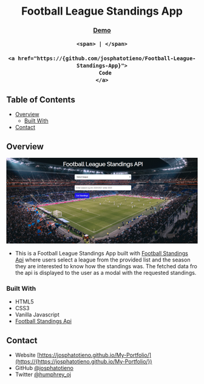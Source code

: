 
<h1 align="center">Football League Standings App</h1>


<div align="center">
  <h3>
    <a href="https://{josphatotieno.github.io/Football-League-Standings-App/}">
      Demo
    </a>

    <span> | </span>

    <a href="https://{github.com/josphatotieno/Football-League-Standings-App}">
      Code
    </a>
  </h3>
</div>

<!-- TABLE OF CONTENTS -->

## Table of Contents

- [Overview](#overview)
  - [Built With](#built-with)
- [Contact](#contact)


<!-- OVERVIEW -->

## Overview

![screenshot](https://github.com/josphatotieno/Web-Development-Resources/blob/main/Football%20League%20API.png)

- This is a Football League Standings App built with <a href="https://api-football-standings.azharimm.site/leagues">Football Standings Api</a> where users select 
a league from the provided list and the season they are interested to know how the standings was. The fetched data fro the api is displayed to the user as a modal with the requested standings.



### Built With



- HTML5
- CSS3
- Vanilla Javascript
- <a href="https://api-football-standings.azharimm.site/leagues">Football Standings Api</a>



## Contact

- Website [https://josphatotieno.github.io/My-Portfolio/](https://{https://josphatotieno.github.io/My-Portfolio/})
- GitHub [@josphatotieno](https://{github.com/josphatotieno})
- Twitter [@humphrey_oj](https://{twitter.com/jo_saula})
